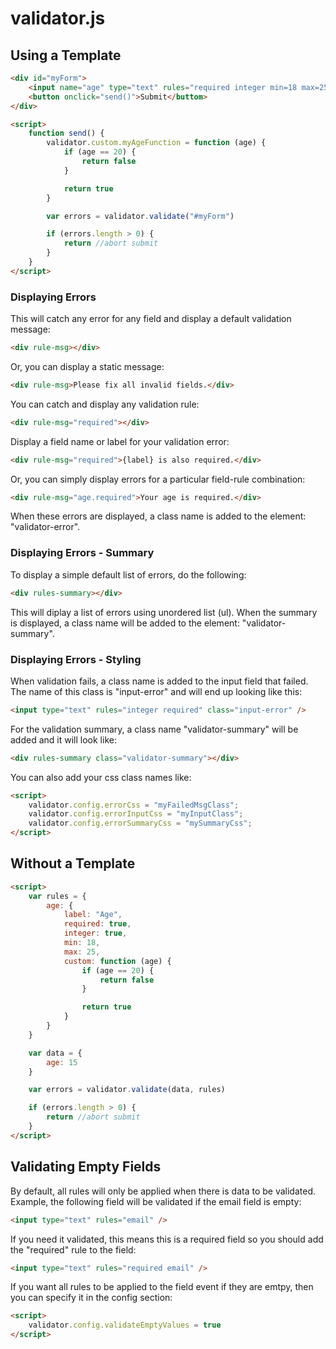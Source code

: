 # validator.js
## Using a Template

```html
<div id="myForm">
    <input name="age" type="text" rules="required integer min=18 max=25 custom=myAgeFunction" rules-label="Age" />
    <button onclick="send()">Submit</buttom>
</div>

<script>
    function send() {
        validator.custom.myAgeFunction = function (age) {
            if (age == 20) {
                return false
            }

            return true
        }

        var errors = validator.validate("#myForm")

        if (errors.length > 0) {
            return //abort submit
        }
    }
</script>
```

### Displaying Errors

This will catch any error for any field and display a default validation message:
```html
<div rule-msg></div>
```

Or, you can display a static message:
```html
<div rule-msg>Please fix all invalid fields.</div>
```

You can catch and display any validation rule:
```html
<div rule-msg="required"></div>
```

Display a field name or label for your validation error:
```html
<div rule-msg="required">{label} is also required.</div>
```

Or, you can simply display errors for a particular field-rule combination:
```html
<div rule-msg="age.required">Your age is required.</div>
```

When these errors are displayed, a class name is added to the element: "validator-error".

### Displaying Errors - Summary

To display a simple default list of errors, do the following:
```html
<div rules-summary></div>
```
This will diplay a list of errors using unordered list (ul). When the summary is displayed, a class name will be added to the element: "validator-summary".

### Displaying Errors - Styling

When validation fails, a class name is added to the input field that failed. The name of this class is "input-error" and will end up looking like this:

```html
<input type="text" rules="integer required" class="input-error" />
```

For the validation summary, a class name "validator-summary" will be added and it will look like:
```html
<div rules-summary class="validator-summary"></div>
```

You can also add your css class names like:

```html
<script>
    validator.config.errorCss = "myFailedMsgClass";
    validator.config.errorInputCss = "myInputClass";
    validator.config.errorSummaryCss = "mySummaryCss";
</script>
```


## Without a Template
```html
<script>
    var rules = {
        age: {
            label: "Age",
            required: true,
            integer: true,
            min: 18,
            max: 25,
            custom: function (age) {
                if (age == 20) {
                    return false
                }

                return true
            }
        }
    }

    var data = {
        age: 15
    }

    var errors = validator.validate(data, rules)

    if (errors.length > 0) {
        return //abort submit
    }
</script>
```

## Validating Empty Fields

By default, all rules will only be applied when there is data to be validated. Example, the following field will be validated if the email field is empty:

```html
<input type="text" rules="email" />
```
If you need it validated, this means this is a required field so you should add the "required" rule to the field:

```html
<input type="text" rules="required email" />
```

If you want all rules to be applied to the field event if they are emtpy, then you can specify it in the config section:

```html
<script>
    validator.config.validateEmptyValues = true
</script>
```
